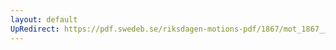 ```yaml
---
layout: default
UpRedirect: https://pdf.swedeb.se/riksdagen-motions-pdf/1867/mot_1867__fk__00014/mot_1867__fk__00014_002.pdf
---
```

